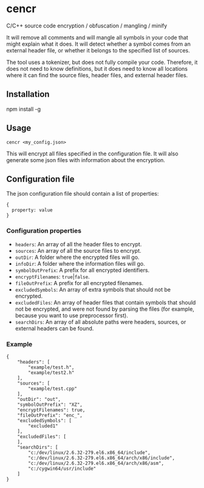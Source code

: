 # cencr
C/C++ source code encryption / obfuscation / mangling / minify

It will remove all comments and will mangle all symbols in your code that might explain what it does. It will detect whether a symbol comes from an external header file, or whether it belongs to the specified list of sources.

The tool uses a tokenizer, but does not fully compile your code. Therefore, it does not need to know definitions, but it does need to know all locations where it can find the source files, header files, and external header files.

## Installation
npm install -g

## Usage
`cencr <my_config.json>`

This will encrypt all files specified in the configuration file. It will also generate some json files with information about the encryption.

## Configuration file
The json configuration file should contain a list of properties:

```
{
  property: value
}
```
### Configuration properties
- `headers`: An array of all the header files to encrypt.
- `sources`: An array of all the source files to encrypt.
- `outDir`: A folder where the encrypted files will go.
- `infoDir`: A folder where the information files will go.
- `symbolOutPrefix`: A prefix for all encrypted identifiers.
- `encryptFilenames`: `true`|`false`.
- `fileOutPrefix`: A prefix for all encrypted filenames.
- `excludedSymbols`: An array of extra symbols that should not be encrypted.
- `excludedFiles`: An array of header files that contain symbols that should not be encrypted, and were not found by parsing the files (for example, because you want to use preprocessor first).
- `searchDirs`: An array of all absolute paths were headers, sources, or external headers can be found.
### Example
```
{
    "headers": [
        "example/test.h",
        "example/test2.h"
    ],
    "sources": [
        "example/test.cpp"
    ],
    "outDir": "out",
    "symbolOutPrefix": "XZ",
    "encryptFilenames": true,
    "fileOutPrefix": "enc_",
    "excludedSymbols": [
        "excluded1"
    ],
    "excludedFiles": [
    ],
    "searchDirs": [
        "c:/dev/linux/2.6.32-279.el6.x86_64/include",
        "c:/dev/linux/2.6.32-279.el6.x86_64/arch/x86/include",
        "c:/dev/linux/2.6.32-279.el6.x86_64/arch/x86/asm",
        "c:/cygwin64/usr/include"
    ]
}
```
